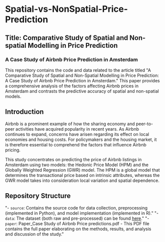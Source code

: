 # Spatial-vs-NonSpatial-Price-Prediction

## Title: Comparative Study of Spatial and Non-spatial Modelling in Price Prediction
### A Case Study of Airbnb Price Prediction in Amsterdam

This repository contains the code and data related to the article titled "A Comparative Study of Spatial and Non-Spatial Modelling in Price Prediction: A Case Study of Airbnb Price Prediction in Amsterdam." This paper provides a comprehensive analysis of the factors affecting Airbnb prices in Amsterdam and contrasts the predictive accuracy of spatial and non-spatial models.


## Introduction
Airbnb is a prominent example of how the sharing economy and peer-to-peer activities have acquired popularity in recent years. As Airbnb continues to expand, concerns have arisen regarding its effect on local economies and housing costs. For policymakers and the housing market, it is therefore essential to comprehend the factors that influence Airbnb pricing.

This study concentrates on predicting the price of Airbnb listings in Amsterdam using two models: the Hedonic Price Model (HPM) and the Globally Weighted Regression (GWR) model. The HPM is a global model that determines the transactional price based on intrinsic attributes, whereas the GWR model takes into consideration local variation and spatial dependence.

## Repository Structure
"- `source`: Contains the source code for data collection, preprocessing (implemented in Python), and model implementation (implemented in R)."
"- `data`: The dataset (both raw and pre-processed) can be found [here](https://doi.org/10.5281/zenodo.8126348)."
"- `paper`: Paper_Case Study of Airbnb Price predictions.pdf - This PDF file contains the full paper elaborating on the methods, results, and analysis and discussion of the study."
